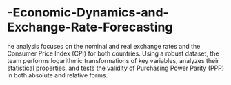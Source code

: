 # -Economic-Dynamics-and-Exchange-Rate-Forecasting
he analysis focuses on the nominal and real exchange rates and the Consumer Price Index (CPI) for both countries. Using a robust dataset, the team performs logarithmic transformations of key variables, analyzes their statistical properties, and tests the validity of Purchasing Power Parity (PPP) in both absolute and relative forms.
